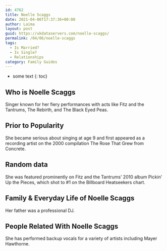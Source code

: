 ```yaml
---
id: 4762
title: Noelle Scaggs
date: 2021-04-06T17:37:36+00:00
author: Laima
layout: post
guid: https://ukdataservers.com/noelle-scaggs/
permalink: /04/06/noelle-scaggs
tags:
  - Is Married?
  - Is Single?
  - Relationships
category: Family Guides
---
```


* some text
{: toc}


## Who is Noelle Scaggs
                  
                  
                  
Singer known for her fiery performances with acts like Fitz and the Tantrums, The Rebirth, and The Black Eyed Peas.
                  
              
            
              
            
                
                
                
## Prior to Popularity
                  
                  
                  
She became serious about singing at age 9 and first appeared as a recording artist on the 2000 compilation The Rose That Grew from Concrete.
                  
              
            
              
            
                
                
                
## Random data
                  
                  
                  
She was featured prominently on Fitz and the Tantrums&#8217; 2010 album Pickin&#8217; Up the Pieces, which shot to #1 on the Billboard Heatseekers chart.
                  
              
            
              
            
                
                
                
## Family & Everyday Life of Noelle Scaggs
                  
                  
                  
Her father was a professional DJ.
                  
              
            
              
            
                
                
                
## People Related With Noelle Scaggs
                  
                  
                  
She has performed backup vocals for a variety of artists including Mayer Hawthorne.
                  
              
            
              
            
                
              
            
              
              
            
            
              
            
          
          
          